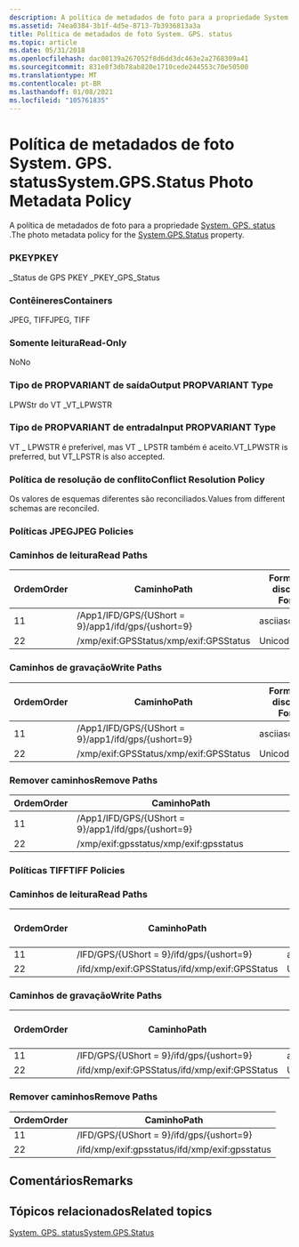 ```yaml
---
description: A política de metadados de foto para a propriedade System. GPS. status.
ms.assetid: 74ea0384-3b1f-4d5e-8713-7b3936813a3a
title: Política de metadados de foto System. GPS. status
ms.topic: article
ms.date: 05/31/2018
ms.openlocfilehash: dac08139a267052f8d6dd3dc463e2a2768309a41
ms.sourcegitcommit: 831e8f3db78ab820e1710cede244553c70e50500
ms.translationtype: MT
ms.contentlocale: pt-BR
ms.lasthandoff: 01/08/2021
ms.locfileid: "105761835"
---
```

# <a name="systemgpsstatus-photo-metadata-policy"></a><span data-ttu-id="0c7b8-103">Política de metadados de foto System. GPS. status</span><span class="sxs-lookup"><span data-stu-id="0c7b8-103">System.GPS.Status Photo Metadata Policy</span></span>

<span data-ttu-id="0c7b8-104">A política de metadados de foto para a propriedade [System. GPS. status](../properties/props-system-gps-status.md) .</span><span class="sxs-lookup"><span data-stu-id="0c7b8-104">The photo metadata policy for the [System.GPS.Status](../properties/props-system-gps-status.md) property.</span></span>

### <a name="pkey"></a><span data-ttu-id="0c7b8-105">PKEY</span><span class="sxs-lookup"><span data-stu-id="0c7b8-105">PKEY</span></span>

<span data-ttu-id="0c7b8-106">\_Status de GPS PKEY \_</span><span class="sxs-lookup"><span data-stu-id="0c7b8-106">PKEY\_GPS\_Status</span></span>

### <a name="containers"></a><span data-ttu-id="0c7b8-107">Contêineres</span><span class="sxs-lookup"><span data-stu-id="0c7b8-107">Containers</span></span>

<span data-ttu-id="0c7b8-108">JPEG, TIFF</span><span class="sxs-lookup"><span data-stu-id="0c7b8-108">JPEG, TIFF</span></span>

### <a name="read-only"></a><span data-ttu-id="0c7b8-109">Somente leitura</span><span class="sxs-lookup"><span data-stu-id="0c7b8-109">Read-Only</span></span>

<span data-ttu-id="0c7b8-110">No</span><span class="sxs-lookup"><span data-stu-id="0c7b8-110">No</span></span>

### <a name="output-propvariant-type"></a><span data-ttu-id="0c7b8-111">Tipo de PROPVARIANT de saída</span><span class="sxs-lookup"><span data-stu-id="0c7b8-111">Output PROPVARIANT Type</span></span>

<span data-ttu-id="0c7b8-112">LPWStr do VT \_</span><span class="sxs-lookup"><span data-stu-id="0c7b8-112">VT\_LPWSTR</span></span>

### <a name="input-propvariant-type"></a><span data-ttu-id="0c7b8-113">Tipo de PROPVARIANT de entrada</span><span class="sxs-lookup"><span data-stu-id="0c7b8-113">Input PROPVARIANT Type</span></span>

<span data-ttu-id="0c7b8-114">VT \_ LPWSTR é preferível, mas VT \_ LPSTR também é aceito.</span><span class="sxs-lookup"><span data-stu-id="0c7b8-114">VT\_LPWSTR is preferred, but VT\_LPSTR is also accepted.</span></span>

### <a name="conflict-resolution-policy"></a><span data-ttu-id="0c7b8-115">Política de resolução de conflito</span><span class="sxs-lookup"><span data-stu-id="0c7b8-115">Conflict Resolution Policy</span></span>

<span data-ttu-id="0c7b8-116">Os valores de esquemas diferentes são reconciliados.</span><span class="sxs-lookup"><span data-stu-id="0c7b8-116">Values from different schemas are reconciled.</span></span>

### <a name="jpeg-policies"></a><span data-ttu-id="0c7b8-117">Políticas JPEG</span><span class="sxs-lookup"><span data-stu-id="0c7b8-117">JPEG Policies</span></span>

### <a name="read-paths"></a><span data-ttu-id="0c7b8-118">Caminhos de leitura</span><span class="sxs-lookup"><span data-stu-id="0c7b8-118">Read Paths</span></span>



| <span data-ttu-id="0c7b8-119">Ordem</span><span class="sxs-lookup"><span data-stu-id="0c7b8-119">Order</span></span> | <span data-ttu-id="0c7b8-120">Caminho</span><span class="sxs-lookup"><span data-stu-id="0c7b8-120">Path</span></span>                     | <span data-ttu-id="0c7b8-121">Formato de disco</span><span class="sxs-lookup"><span data-stu-id="0c7b8-121">Disk Format</span></span> |
|-------|--------------------------|-------------|
| <span data-ttu-id="0c7b8-122">1</span><span class="sxs-lookup"><span data-stu-id="0c7b8-122">1</span></span>     | <span data-ttu-id="0c7b8-123">/App1/IFD/GPS/{UShort = 9}</span><span class="sxs-lookup"><span data-stu-id="0c7b8-123">/app1/ifd/gps/{ushort=9}</span></span> | <span data-ttu-id="0c7b8-124">ascii</span><span class="sxs-lookup"><span data-stu-id="0c7b8-124">ascii</span></span>       |
| <span data-ttu-id="0c7b8-125">2</span><span class="sxs-lookup"><span data-stu-id="0c7b8-125">2</span></span>     | <span data-ttu-id="0c7b8-126">/xmp/exif:GPSStatus</span><span class="sxs-lookup"><span data-stu-id="0c7b8-126">/xmp/exif:GPSStatus</span></span>      | <span data-ttu-id="0c7b8-127">Unicode</span><span class="sxs-lookup"><span data-stu-id="0c7b8-127">unicode</span></span>     |



 

### <a name="write-paths"></a><span data-ttu-id="0c7b8-128">Caminhos de gravação</span><span class="sxs-lookup"><span data-stu-id="0c7b8-128">Write Paths</span></span>



| <span data-ttu-id="0c7b8-129">Ordem</span><span class="sxs-lookup"><span data-stu-id="0c7b8-129">Order</span></span> | <span data-ttu-id="0c7b8-130">Caminho</span><span class="sxs-lookup"><span data-stu-id="0c7b8-130">Path</span></span>                     | <span data-ttu-id="0c7b8-131">Formato de disco</span><span class="sxs-lookup"><span data-stu-id="0c7b8-131">Disk Format</span></span> |
|-------|--------------------------|-------------|
| <span data-ttu-id="0c7b8-132">1</span><span class="sxs-lookup"><span data-stu-id="0c7b8-132">1</span></span>     | <span data-ttu-id="0c7b8-133">/App1/IFD/GPS/{UShort = 9}</span><span class="sxs-lookup"><span data-stu-id="0c7b8-133">/app1/ifd/gps/{ushort=9}</span></span> | <span data-ttu-id="0c7b8-134">ascii</span><span class="sxs-lookup"><span data-stu-id="0c7b8-134">ascii</span></span>       |
| <span data-ttu-id="0c7b8-135">2</span><span class="sxs-lookup"><span data-stu-id="0c7b8-135">2</span></span>     | <span data-ttu-id="0c7b8-136">/xmp/exif:GPSStatus</span><span class="sxs-lookup"><span data-stu-id="0c7b8-136">/xmp/exif:GPSStatus</span></span>      | <span data-ttu-id="0c7b8-137">Unicode</span><span class="sxs-lookup"><span data-stu-id="0c7b8-137">unicode</span></span>     |



 

### <a name="remove-paths"></a><span data-ttu-id="0c7b8-138">Remover caminhos</span><span class="sxs-lookup"><span data-stu-id="0c7b8-138">Remove Paths</span></span>



| <span data-ttu-id="0c7b8-139">Ordem</span><span class="sxs-lookup"><span data-stu-id="0c7b8-139">Order</span></span> | <span data-ttu-id="0c7b8-140">Caminho</span><span class="sxs-lookup"><span data-stu-id="0c7b8-140">Path</span></span>                     |
|-------|--------------------------|
| <span data-ttu-id="0c7b8-141">1</span><span class="sxs-lookup"><span data-stu-id="0c7b8-141">1</span></span>     | <span data-ttu-id="0c7b8-142">/App1/IFD/GPS/{UShort = 9}</span><span class="sxs-lookup"><span data-stu-id="0c7b8-142">/app1/ifd/gps/{ushort=9}</span></span> |
| <span data-ttu-id="0c7b8-143">2</span><span class="sxs-lookup"><span data-stu-id="0c7b8-143">2</span></span>     | <span data-ttu-id="0c7b8-144">/xmp/exif:gpsstatus</span><span class="sxs-lookup"><span data-stu-id="0c7b8-144">/xmp/exif:gpsstatus</span></span>      |



 

### <a name="tiff-policies"></a><span data-ttu-id="0c7b8-145">Políticas TIFF</span><span class="sxs-lookup"><span data-stu-id="0c7b8-145">TIFF Policies</span></span>

### <a name="read-paths"></a><span data-ttu-id="0c7b8-146">Caminhos de leitura</span><span class="sxs-lookup"><span data-stu-id="0c7b8-146">Read Paths</span></span>



| <span data-ttu-id="0c7b8-147">Ordem</span><span class="sxs-lookup"><span data-stu-id="0c7b8-147">Order</span></span> | <span data-ttu-id="0c7b8-148">Caminho</span><span class="sxs-lookup"><span data-stu-id="0c7b8-148">Path</span></span>                    | <span data-ttu-id="0c7b8-149">Formato de disco</span><span class="sxs-lookup"><span data-stu-id="0c7b8-149">Disk Format</span></span> |
|-------|-------------------------|-------------|
| <span data-ttu-id="0c7b8-150">1</span><span class="sxs-lookup"><span data-stu-id="0c7b8-150">1</span></span>     | <span data-ttu-id="0c7b8-151">/IFD/GPS/{UShort = 9}</span><span class="sxs-lookup"><span data-stu-id="0c7b8-151">/ifd/gps/{ushort=9}</span></span>     | <span data-ttu-id="0c7b8-152">ascii</span><span class="sxs-lookup"><span data-stu-id="0c7b8-152">ascii</span></span>       |
| <span data-ttu-id="0c7b8-153">2</span><span class="sxs-lookup"><span data-stu-id="0c7b8-153">2</span></span>     | <span data-ttu-id="0c7b8-154">/ifd/xmp/exif:GPSStatus</span><span class="sxs-lookup"><span data-stu-id="0c7b8-154">/ifd/xmp/exif:GPSStatus</span></span> | <span data-ttu-id="0c7b8-155">Unicode</span><span class="sxs-lookup"><span data-stu-id="0c7b8-155">unicode</span></span>     |



 

### <a name="write-paths"></a><span data-ttu-id="0c7b8-156">Caminhos de gravação</span><span class="sxs-lookup"><span data-stu-id="0c7b8-156">Write Paths</span></span>



| <span data-ttu-id="0c7b8-157">Ordem</span><span class="sxs-lookup"><span data-stu-id="0c7b8-157">Order</span></span> | <span data-ttu-id="0c7b8-158">Caminho</span><span class="sxs-lookup"><span data-stu-id="0c7b8-158">Path</span></span>                    | <span data-ttu-id="0c7b8-159">Formato de disco</span><span class="sxs-lookup"><span data-stu-id="0c7b8-159">Disk Format</span></span> |
|-------|-------------------------|-------------|
| <span data-ttu-id="0c7b8-160">1</span><span class="sxs-lookup"><span data-stu-id="0c7b8-160">1</span></span>     | <span data-ttu-id="0c7b8-161">/IFD/GPS/{UShort = 9}</span><span class="sxs-lookup"><span data-stu-id="0c7b8-161">/ifd/gps/{ushort=9}</span></span>     | <span data-ttu-id="0c7b8-162">ascii</span><span class="sxs-lookup"><span data-stu-id="0c7b8-162">ascii</span></span>       |
| <span data-ttu-id="0c7b8-163">2</span><span class="sxs-lookup"><span data-stu-id="0c7b8-163">2</span></span>     | <span data-ttu-id="0c7b8-164">/ifd/xmp/exif:GPSStatus</span><span class="sxs-lookup"><span data-stu-id="0c7b8-164">/ifd/xmp/exif:GPSStatus</span></span> | <span data-ttu-id="0c7b8-165">Unicode</span><span class="sxs-lookup"><span data-stu-id="0c7b8-165">unicode</span></span>     |



 

### <a name="remove-paths"></a><span data-ttu-id="0c7b8-166">Remover caminhos</span><span class="sxs-lookup"><span data-stu-id="0c7b8-166">Remove Paths</span></span>



| <span data-ttu-id="0c7b8-167">Ordem</span><span class="sxs-lookup"><span data-stu-id="0c7b8-167">Order</span></span> | <span data-ttu-id="0c7b8-168">Caminho</span><span class="sxs-lookup"><span data-stu-id="0c7b8-168">Path</span></span>                    |
|-------|-------------------------|
| <span data-ttu-id="0c7b8-169">1</span><span class="sxs-lookup"><span data-stu-id="0c7b8-169">1</span></span>     | <span data-ttu-id="0c7b8-170">/IFD/GPS/{UShort = 9}</span><span class="sxs-lookup"><span data-stu-id="0c7b8-170">/ifd/gps/{ushort=9}</span></span>     |
| <span data-ttu-id="0c7b8-171">2</span><span class="sxs-lookup"><span data-stu-id="0c7b8-171">2</span></span>     | <span data-ttu-id="0c7b8-172">/ifd/xmp/exif:gpsstatus</span><span class="sxs-lookup"><span data-stu-id="0c7b8-172">/ifd/xmp/exif:gpsstatus</span></span> |



 

## <a name="remarks"></a><span data-ttu-id="0c7b8-173">Comentários</span><span class="sxs-lookup"><span data-stu-id="0c7b8-173">Remarks</span></span>

## <a name="related-topics"></a><span data-ttu-id="0c7b8-174">Tópicos relacionados</span><span class="sxs-lookup"><span data-stu-id="0c7b8-174">Related topics</span></span>

<dl> <dt>

[<span data-ttu-id="0c7b8-175">System. GPS. status</span><span class="sxs-lookup"><span data-stu-id="0c7b8-175">System.GPS.Status</span></span>](../properties/props-system-gps-status.md)
</dt> </dl>

 

 
